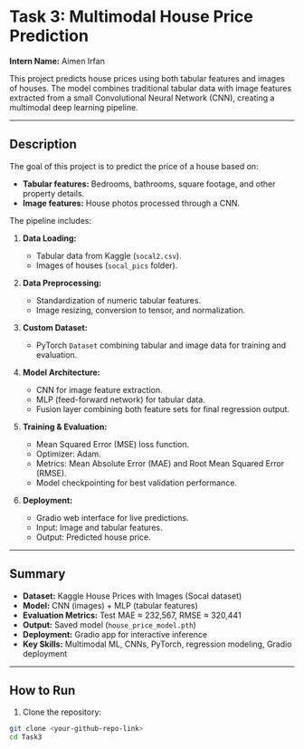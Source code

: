 # Task 3: Multimodal House Price Prediction

**Intern Name:** Aimen Irfan  

This project predicts house prices using both tabular features and images of houses. The model combines traditional tabular data with image features extracted from a small Convolutional Neural Network (CNN), creating a multimodal deep learning pipeline.  

---

## Description

The goal of this project is to predict the price of a house based on:

- **Tabular features:** Bedrooms, bathrooms, square footage, and other property details.
- **Image features:** House photos processed through a CNN.

The pipeline includes:

1. **Data Loading:**
   - Tabular data from Kaggle (`socal2.csv`).
   - Images of houses (`socal_pics` folder).

2. **Data Preprocessing:**
   - Standardization of numeric tabular features.
   - Image resizing, conversion to tensor, and normalization.

3. **Custom Dataset:**
   - PyTorch `Dataset` combining tabular and image data for training and evaluation.

4. **Model Architecture:**
   - CNN for image feature extraction.
   - MLP (feed-forward network) for tabular data.
   - Fusion layer combining both feature sets for final regression output.

5. **Training & Evaluation:**
   - Mean Squared Error (MSE) loss function.
   - Optimizer: Adam.
   - Metrics: Mean Absolute Error (MAE) and Root Mean Squared Error (RMSE).
   - Model checkpointing for best validation performance.

6. **Deployment:**
   - Gradio web interface for live predictions.
   - Input: Image and tabular features.
   - Output: Predicted house price.

---

## Summary

- **Dataset:** Kaggle House Prices with Images (Socal dataset)
- **Model:** CNN (images) + MLP (tabular features)
- **Evaluation Metrics:** Test MAE ≈ 232,567, RMSE ≈ 320,441
- **Output:** Saved model (`house_price_model.pth`)
- **Deployment:** Gradio app for interactive inference
- **Key Skills:** Multimodal ML, CNNs, PyTorch, regression modeling, Gradio deployment

---

## How to Run

1. Clone the repository:

```bash
git clone <your-github-repo-link>
cd Task3
